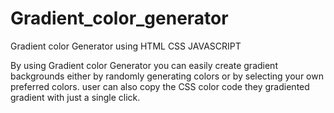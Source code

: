 # Gradient_color_generator

Gradient color Generator using HTML CSS JAVASCRIPT

By using Gradient color Generator you can easily create gradient backgrounds either by randomly generating colors or by selecting your own preferred colors. 
user can also copy the CSS color code they gradiented gradient with just a single click.
